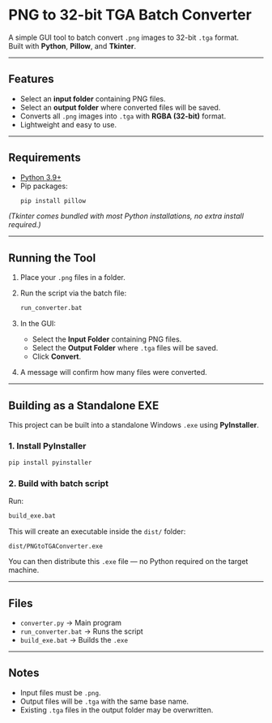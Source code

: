 # PNG to 32-bit TGA Batch Converter

A simple GUI tool to batch convert `.png` images to 32-bit `.tga` format.  
Built with **Python**, **Pillow**, and **Tkinter**.

---

## Features
- Select an **input folder** containing PNG files.
- Select an **output folder** where converted files will be saved.
- Converts all `.png` images into `.tga` with **RGBA (32-bit)** format.
- Lightweight and easy to use.

---

## Requirements
- [Python 3.9+](https://www.python.org/downloads/)  
- Pip packages:
  ```bash
  pip install pillow
  ```

*(Tkinter comes bundled with most Python installations, no extra install required.)*

---

## Running the Tool
1. Place your `.png` files in a folder.  
2. Run the script via the batch file:

   ```bash
   run_converter.bat
   ```

3. In the GUI:
   - Select the **Input Folder** containing PNG files.  
   - Select the **Output Folder** where `.tga` files will be saved.  
   - Click **Convert**.  

4. A message will confirm how many files were converted.

---

## Building as a Standalone EXE
This project can be built into a standalone Windows `.exe` using **PyInstaller**.

### 1. Install PyInstaller
```bash
pip install pyinstaller
```

### 2. Build with batch script
Run:
```bash
build_exe.bat
```

This will create an executable inside the `dist/` folder:
```
dist/PNGtoTGAConverter.exe
```

You can then distribute this `.exe` file — no Python required on the target machine.

---

## Files
- `converter.py` → Main program  
- `run_converter.bat` → Runs the script  
- `build_exe.bat` → Builds the `.exe`  

---

## Notes
- Input files must be `.png`.  
- Output files will be `.tga` with the same base name.  
- Existing `.tga` files in the output folder may be overwritten.  
